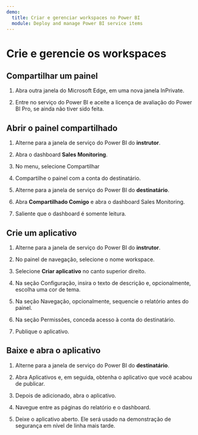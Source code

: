 ```yaml
---
demo:
  title: Criar e gerenciar workspaces no Power BI
  module: Deploy and manage Power BI service items
---
```


# Crie e gerencie os workspaces

## Compartilhar um painel

1. Abra outra janela do Microsoft Edge, em uma nova janela InPrivate.

1. Entre no serviço do Power BI e aceite a licença de avaliação do Power BI Pro, se ainda não tiver sido feita.

## Abrir o painel compartilhado

1. Alterne para a janela de serviço do Power BI do **instrutor**.

1. Abra o dashboard **Sales Monitoring**.

1. No menu, selecione Compartilhar

1. Compartilhe o painel com a conta do destinatário.

1. Alterne para a janela de serviço do Power BI do **destinatário**.

1. Abra **Compartilhado Comigo** e abra o dashboard Sales Monitoring.

1. Saliente que o dashboard é somente leitura.

## Crie um aplicativo

1. Alterne para a janela de serviço do Power BI do **instrutor**.

1. No painel de navegação, selecione o nome workspace.

1. Selecione **Criar aplicativo** no canto superior direito.

1. Na seção Configuração, insira o texto de descrição e, opcionalmente, escolha uma cor de tema.

1. Na seção Navegação, opcionalmente, sequencie o relatório antes do painel.

1. Na seção Permissões, conceda acesso à conta do destinatário.

1. Publique o aplicativo.

## Baixe e abra o aplicativo

1. Alterne para a janela de serviço do Power BI do **destinatário**.

1. Abra Aplicativos e, em seguida, obtenha o aplicativo que você acabou de publicar.

1. Depois de adicionado, abra o aplicativo.

1. Navegue entre as páginas do relatório e o dashboard.

1. Deixe o aplicativo aberto. Ele será usado na demonstração de segurança em nível de linha mais tarde.
